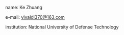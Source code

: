 name: Ke Zhuang

e-mail: vivaldi370@163.com 

institution: National University of Defense Technology
